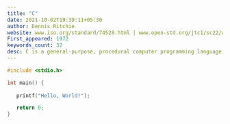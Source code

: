 ```yaml
---
title: "C"
date: 2021-10-02T19:39:11+05:30
author: Dennis Ritchie
website: www.iso.org/standard/74528.html | www.open-std.org/jtc1/sc22/wg14/
First_appeared: 1972
keywords_count: 32
desc: C is a general-purpose, procedural computer programming language supporting structured programming, lexical variable scope, and recursion, with a static type system. By design, C provides constructs that map efficiently to typical machine instructions.
---
```


```c {linenos=table, linenostart=1}
#include <stdio.h>

int main() { 
   
   printf("Hello, World!"); 

   return 0;
}
```